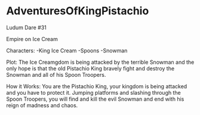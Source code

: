 # AdventuresOfKingPistachio
Ludum Dare #31

Empire on Ice Cream

Characters:
-King Ice Cream
-Spoons
-Snowman

Plot:
The Ice Creamgdom is being attacked by the terrible Snowman and the only hope is that the old Pistachio King bravely fight and destroy the Snowman and all of his Spoon Troopers.

How it Works:
You are the Pistachio King, your kingdom is being attacked and you have to protect it. 
Jumping platforms and slashing through the Spoon Troopers, you will find and kill the evil Snowman and end with his reign of madness and chaos.
